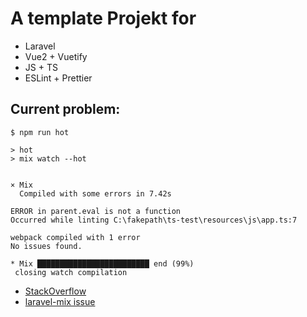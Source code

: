 # A template Projekt for

- Laravel
- Vue2 + Vuetify
- JS + TS
- ESLint + Prettier

## Current problem:

```
$ npm run hot

> hot
> mix watch --hot


× Mix
  Compiled with some errors in 7.42s

ERROR in parent.eval is not a function
Occurred while linting C:\fakepath\ts-test\resources\js\app.ts:7

webpack compiled with 1 error
No issues found.

* Mix █████████████████████████ end (99%)
 closing watch compilation
```

- [StackOverflow](https://stackoverflow.com/questions/48410203/webpack-gives-eslint-errors-while-using-npm-link)
- [laravel-mix issue](https://github.com/laravel-mix/laravel-mix/issues/3113)
